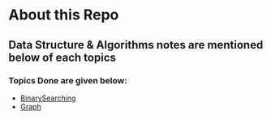 # About this Repo
## Data Structure & Algorithms notes are mentioned below of each topics

### Topics Done are given below:
- [BinarySearching](https://github.com/rishisrivastava07/DSA/tree/main/BinarySearching "BinarySearching")
- [Graph](https://github.com/rishisrivastava07/DSA/tree/main/Graphs "Graph")
